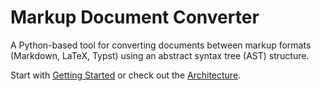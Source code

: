 # Markup Document Converter

A Python-based tool for converting documents between markup formats (Markdown, LaTeX, Typst) using an abstract syntax tree (AST) structure.

Start with [Getting Started](getting-started.md) or check out the [Architecture](architecture.md).
